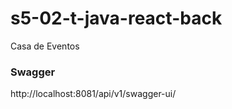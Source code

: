 # s5-02-t-java-react-back
Casa de Eventos

<h3>Swagger</h3>
http://localhost:8081/api/v1/swagger-ui/

